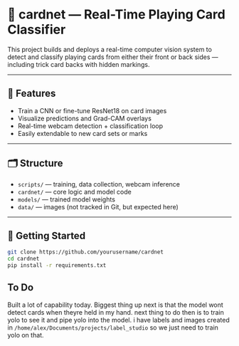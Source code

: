 # 🎴 cardnet — Real-Time Playing Card Classifier

This project builds and deploys a real-time computer vision system to detect and classify playing cards from either their front or back sides — including trick card backs with hidden markings.

---

## 🔧 Features

- Train a CNN or fine-tune ResNet18 on card images
- Visualize predictions and Grad-CAM overlays
- Real-time webcam detection + classification loop
- Easily extendable to new card sets or marks

---

## 🗂 Structure

- `scripts/` — training, data collection, webcam inference
- `cardnet/` — core logic and model code
- `models/` — trained model weights
- `data/` — images (not tracked in Git, but expected here)

---

## 🚀 Getting Started

```bash
git clone https://github.com/yourusername/cardnet
cd cardnet
pip install -r requirements.txt

```
## To Do

Built a lot of capability today. Biggest thing up next is that the model wont detect cards when theyre held in my hand. next thing to do then is to train yolo to see it and pipe yolo into the model. i have labels and images created in ``/home/alex/Documents/projects/label_studio`` so we just need to train yolo on that.